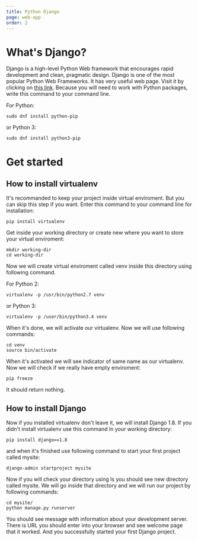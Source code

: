 ```yaml
---
title: Python Django      
page: web-app
order: 2
---
```


# What's Django?

Django is a high-level Python Web framework that encourages rapid development and clean, pragmatic design. 
Django is one of the most popular Python Web Frameworks. It has very useful web page. Visit it by clicking on [this link](https://www.djangoproject.com/). 
Because you will need to work with Python packages, write this command to your command line.

For Python:

```
sudo dnf install python-pip
```

or Python 3:

```
sudo dnf install python3-pip
```

# Get started

## How to install virtualenv

It's recommanded to keep your project inside virtual enviroment. But you can skip this step if you want. 
Enter this command to your command line for installation:

```
pip install virtualenv
```

Get inside your working directory or create new where you want to store your virtual enviroment:

```
mkdir working-dir
cd working-dir
```

Now we will create virtual enviroment called venv inside this directory using following command.

For Python 2:

```
virtualenv -p /usr/bin/python2.7 venv
```

or Python 3:

```
virtualenv -p /user/bin/python3.4 venv
```

When it's done, we will activate our virtualenv. Now we will use following commands:

```
cd venv
source bin/activate
```

When it's activated we will see indicator of same name as our virtualenv. 
Now we will check if we really have empty enviroment:

```
pip freeze
```

It should return nothing.

## How to install Django

Now if you installed virtualenv don't leave it, we will install Django 1.8. If you didn't install virtualenv use this command 
in your working directory:

```
pip install django==1.8
```

and when it's finished use following command to start your first project called mysite:

```
django-admin startproject mysite
```

Now if you will check your directory using ls you should see new directory called mysite. We 
will go inside that directory and we will run our project by following commands:

```
cd mysite/
python manage.py runserver
```

You should see message with information about your development server. There is URL you should enter into your browser 
and see welcome page that it worked.
And you successfully started your first Django project.

